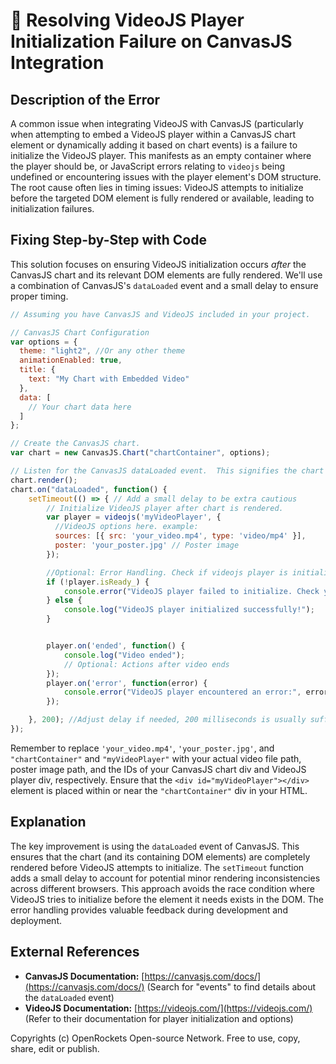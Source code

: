 # 🐞 Resolving VideoJS Player Initialization Failure on CanvasJS Integration


## Description of the Error

A common issue when integrating VideoJS with CanvasJS (particularly when attempting to embed a VideoJS player within a CanvasJS chart element or dynamically adding it based on chart events) is a failure to initialize the VideoJS player. This manifests as an empty container where the player should be, or JavaScript errors relating to `videojs` being undefined or encountering issues with the player element's DOM structure.  The root cause often lies in timing issues: VideoJS attempts to initialize before the targeted DOM element is fully rendered or available, leading to initialization failures.

## Fixing Step-by-Step with Code

This solution focuses on ensuring VideoJS initialization occurs *after* the CanvasJS chart and its relevant DOM elements are fully rendered. We'll use a combination of CanvasJS's `dataLoaded` event and a small delay to ensure proper timing.


```javascript
// Assuming you have CanvasJS and VideoJS included in your project.

// CanvasJS Chart Configuration
var options = {
  theme: "light2", //Or any other theme
  animationEnabled: true,
  title: {
    text: "My Chart with Embedded Video"
  },
  data: [
    // Your chart data here
  ]
};

// Create the CanvasJS chart.
var chart = new CanvasJS.Chart("chartContainer", options);

// Listen for the CanvasJS dataLoaded event.  This signifies the chart is fully rendered.
chart.render();
chart.on("dataLoaded", function() {
    setTimeout(() => { // Add a small delay to be extra cautious
        // Initialize VideoJS player after chart is rendered.
        var player = videojs('myVideoPlayer', {
          //VideoJS options here. example:
          sources: [{ src: 'your_video.mp4', type: 'video/mp4' }],
          poster: 'your_poster.jpg' // Poster image
        });

        //Optional: Error Handling. Check if videojs player is initialized successfully
        if (!player.isReady_) {
            console.error("VideoJS player failed to initialize. Check your configuration and ensure the 'myVideoPlayer' element exists.");
        } else {
            console.log("VideoJS player initialized successfully!");
        }


        player.on('ended', function() {
            console.log("Video ended");
            // Optional: Actions after video ends
        });
        player.on('error', function(error) {
            console.error("VideoJS player encountered an error:", error);
        });

    }, 200); //Adjust delay if needed, 200 milliseconds is usually sufficient.
});

```

Remember to replace  `'your_video.mp4'`, `'your_poster.jpg'`, and `"chartContainer"` and `"myVideoPlayer"` with your actual video file path, poster image path, and the IDs of your CanvasJS chart div and VideoJS player div, respectively. Ensure that the `<div id="myVideoPlayer"></div>` element is placed within or near the `"chartContainer"` div in your HTML.


## Explanation

The key improvement is using the `dataLoaded` event of CanvasJS. This ensures that the chart (and its containing DOM elements) are completely rendered before VideoJS attempts to initialize. The `setTimeout` function adds a small delay to account for potential minor rendering inconsistencies across different browsers.  This approach avoids the race condition where VideoJS tries to initialize before the element it needs exists in the DOM. The error handling provides valuable feedback during development and deployment.


## External References

* **CanvasJS Documentation:** [https://canvasjs.com/docs/](https://canvasjs.com/docs/) (Search for "events" to find details about the `dataLoaded` event)
* **VideoJS Documentation:** [https://videojs.com/](https://videojs.com/) (Refer to their documentation for player initialization and options)


Copyrights (c) OpenRockets Open-source Network. Free to use, copy, share, edit or publish.


